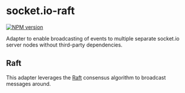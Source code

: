 # socket.io-raft

[![NPM version](https://badge.fury.io/js/socket.io-raft.svg)](http://badge.fury.io/js/socket.io-raft)

Adapter to enable broadcasting of events to multiple separate socket.io server nodes without third-party dependencies.

## Raft

This adapter leverages the [Raft](https://ramcloud.stanford.edu/raft.pdf) consensus algorithm to broadcast messages around.
